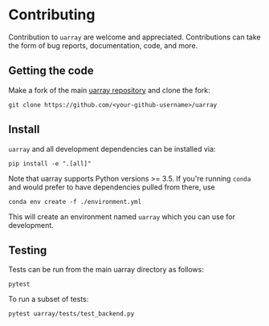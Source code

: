 # Contributing

Contribution to `uarray` are welcome and appreciated. Contributions can take the form of bug reports, documentation, code, and more.

## Getting the code

Make a fork of the main [uarray repository](https://github.com/Quansight-Labs/uarray) and clone the fork:

```
git clone https://github.com/<your-github-username>/uarray
```

## Install

`uarray` and all development dependencies can be installed via:

```
pip install -e ".[all]"
```

Note that uarray supports Python versions >= 3.5. If you're running `conda` and would prefer to have dependencies
pulled from there, use

```
conda env create -f ./environment.yml
```

This will create an environment named `uarray` which you can use for development.

## Testing

Tests can be run from the main uarray directory as follows:

```
pytest
```

To run a subset of tests:

```
pytest uarray/tests/test_backend.py
````